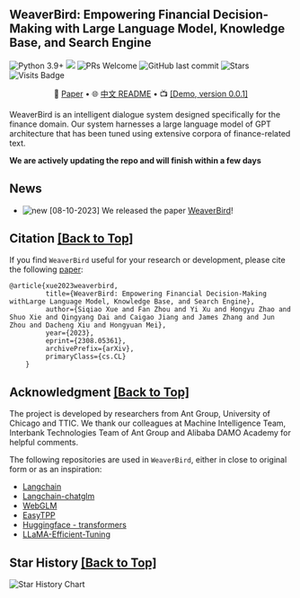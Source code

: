 ## WeaverBird: Empowering Financial Decision-Making with Large Language Model, Knowledge Base, and Search Engine

![Python 3.9+](https://img.shields.io/badge/python-3.9+-blue.svg)
![](https://img.shields.io/badge/license-Apache-000000.svg)
![PRs Welcome](https://img.shields.io/badge/PRs-Welcome-green) 
![GitHub last commit](https://img.shields.io/github/last-commit/ant-research/fin_domain_llm)
![Stars](https://img.shields.io/github/stars/ant-research/fin_domain_llm)
![Visits Badge](https://visitor-badge.feriirawann.repl.co/?username=iLampard&repo=ant-research/fin_domain_llm&contentType=svg)

<p align="center">📃 <a href="https://arxiv.org/abs/2308.05361" target="_blank">Paper</a> • 🌐 <a href="https://github.com/ant-research/fin_domain_llm/blob/main/README_zh.md" target="_blank">中文 README</a> • 📺 <a href="https://www.youtube.com/watch?v=yofgeqnlrMc" target="_blank">[Demo, version 0.0.1]</a> </p>
         

WeaverBird is an intelligent dialogue system designed specifically for the finance domain. Our system harnesses a large language model of GPT architecture that has been tuned using extensive corpora of finance-related text.


**We are actively updating the repo and will finish within a few days**

<span id='top'/>



## News
<span id='news'/>

- ![new](https://img.alicdn.com/imgextra/i4/O1CN01kUiDtl1HVxN6G56vN_!!6000000000764-2-tps-43-19.png) [08-10-2023] We released the paper [WeaverBird](https://arxiv.org/abs/2308.05361)!


## Citation <a href='#top'>[Back to Top]</a>

<span id='citation'/>

If you find `WeaverBird` useful for your research or development, please cite the following <a href="https://arxiv.org/abs/2308.05361" target="_blank">paper</a>:
```
@article{xue2023weaverbird,
         title={WeaverBird: Empowering Financial Decision-Making withLarge Language Model, Knowledge Base, and Search Engine},
         author={Siqiao Xue and Fan Zhou and Yi Xu and Hongyu Zhao and Shuo Xie and Qingyang Dai and Caigao Jiang and James Zhang and Jun Zhou and Dacheng Xiu and Hongyuan Mei},
         year={2023},
         eprint={2308.05361},
         archivePrefix={arXiv},
         primaryClass={cs.CL}
    }
```

## Acknowledgment <a href='#top'>[Back to Top]</a>
<span id='acknowledgment'/>

The project is developed by researchers from Ant Group, University of Chicago and TTIC. We thank our colleagues at Machine
    Intelligence Team, Interbank Technologies Team of Ant Group and Alibaba DAMO Academy for helpful comments.

The following repositories are used in `WeaverBird`, either in close to original form or as an inspiration:

- [Langchain](https://github.com/langchain-ai/langchain)
- [Langchain-chatglm](https://github.com/chatchat-space/Langchain-Chatchat)
- [WebGLM](https://github.com/THUDM/WebGLM)
- [EasyTPP](https://github.com/ant-research/EasyTemporalPointProcess)
- [Huggingface - transformers](https://github.com/huggingface/transformers)
- [LLaMA-Efficient-Tuning](https://github.com/hiyouga/LLaMA-Efficient-Tuning)

## Star History <a href='#top'>[Back to Top]</a>
<span id='star-history'/>

![Star History Chart](https://api.star-history.com/svg?repos=ant-research/fin_domain_llm&type=Date)



